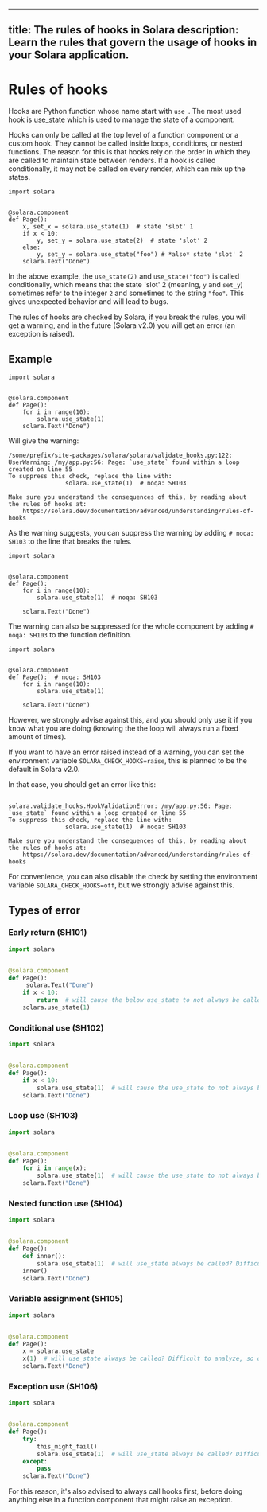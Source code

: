---
title: The rules of hooks in Solara
description: Learn the rules that govern the usage of hooks in your Solara application.
----
# Rules of hooks

Hooks are Python function whose name start with `use_`. The most used hook is [use_state](https://solara.dev/documentation/api/hooks/use_state) which is used to manage the state of a component.

Hooks can only be called at the top level of a function component or a custom hook. They cannot be called inside loops, conditions, or nested functions.
The reason for this is that hooks rely on the order in which they are called to maintain state between renders. If a hook is called conditionally, it may not be called on every render, which can mix up the states.

```{.python pycafe-link}
import solara


@solara.component
def Page():
    x, set_x = solara.use_state(1)  # state 'slot' 1
    if x < 10:
        y, set_y = solara.use_state(2)  # state 'slot' 2
    else:
        y, set_y = solara.use_state("foo") # *also* state 'slot' 2
    solara.Text("Done")
```

In the above example, the `use_state(2)` and `use_state("foo")` is called conditionally, which means that the state 'slot' 2 (meaning, `y` and `set_y`) sometimes refer to the integer `2` and sometimes to the string `"foo"`. This gives unexpected behavior and will lead to bugs.


The rules of hooks are checked by Solara, if you break the rules, you will get a warning, and in the future (Solara v2.0) you will get an error (an exception is raised).

## Example

```{.python pycafe-link}
import solara


@solara.component
def Page():
    for i in range(10):
        solara.use_state(1)
    solara.Text("Done")
```

Will give the warning:
```
/some/prefix/site-packages/solara/solara/validate_hooks.py:122: UserWarning: /my/app.py:56: Page: `use_state` found within a loop created on line 55
To suppress this check, replace the line with:
                solara.use_state(1)  # noqa: SH103

Make sure you understand the consequences of this, by reading about the rules of hooks at:
    https://solara.dev/documentation/advanced/understanding/rules-of-hooks
```

As the warning suggests, you can suppress the warning by adding `# noqa: SH103` to the line that breaks the rules.

```{.python pycafe-link}
import solara


@solara.component
def Page():
    for i in range(10):
        solara.use_state(1)  # noqa: SH103

    solara.Text("Done")
```

The warning can also be suppressed for the whole component by adding `# noqa: SH103` to the function definition.

```{.python pycafe-link}
import solara


@solara.component
def Page():  # noqa: SH103
    for i in range(10):
        solara.use_state(1)

    solara.Text("Done")
```


However, we strongly advise against this, and you should only use it if you know what you are doing (knowing the the loop will always run a fixed amount of times).

If you want to have an error raised instead of a warning, you can set the environment variable `SOLARA_CHECK_HOOKS=raise`, this is
planned to be the default in Solara v2.0.

In that case, you should get an error like this:

```

solara.validate_hooks.HookValidationError: /my/app.py:56: Page: `use_state` found within a loop created on line 55
To suppress this check, replace the line with:
                solara.use_state(1)  # noqa: SH103

Make sure you understand the consequences of this, by reading about the rules of hooks at:
    https://solara.dev/documentation/advanced/understanding/rules-of-hooks
```


For convenience, you can also disable the check by setting the environment variable `SOLARA_CHECK_HOOKS=off`, but we strongly advise against this.

## Types of error

### Early return (SH101)

```python
import solara


@solara.component
def Page():
     solara.Text("Done")
    if x < 10:
        return  # will cause the below use_state to not always be called
    solara.use_state(1)
```

### Conditional use (SH102)

```python
import solara


@solara.component
def Page():
    if x < 10:
        solara.use_state(1)  # will cause the use_state to not always be called
    solara.Text("Done")
```


### Loop use (SH103)

```python
import solara


@solara.component
def Page():
    for i in range(x):
        solara.use_state(1)  # will cause the use_state to not always be a constant number of times
    solara.Text("Done")
```

### Nested function use (SH104)

```python
import solara


@solara.component
def Page():
    def inner():
        solara.use_state(1)  # will use_state always be called? Difficult to analyze, so don't do it
    inner()
    solara.Text("Done")
```


### Variable assignment (SH105)

```python
import solara


@solara.component
def Page():
    x = solara.use_state
    x(1)  # will use_state always be called? Difficult to analyze, so don't do it
    solara.Text("Done")
```


### Exception use (SH106)

```python
import solara


@solara.component
def Page():
    try:
        this_might_fail()
        solara.use_state(1)  # will use_state always be called? Difficult to analyze, so don't do it
    except:
        pass
    solara.Text("Done")
```

For this reason, it's also advised to always call hooks first, before doing anything else in a function component that might raise
an exception.
